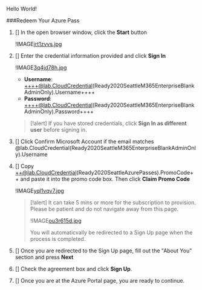 Hello World!

###Redeem Your Azure Pass

1. [] In the open browser window, click the **Start** button

    !IMAGE[irt1zvvs.jpg](irt1zvvs.jpg)

1. [] Enter the credential information provided and click **Sign In**

    !IMAGE[3q4jd78h.jpg](3q4jd78h.jpg)

    - **Username**: ++++@lab.CloudCredential(Ready2020SeattleM365EnterpriseBlankAdminOnly).Username++++
    - **Password**: ++++@lab.CloudCredential(Ready2020SeattleM365EnterpriseBlankAdminOnly).Password++++ 

    >[!alert] If you have stored credentials, click **Sign In as different user** before signing in.

1. [] Click Confirm Microsoft Account if the email matches @lab.CloudCredential(Ready2020SeattleM365EnterpriseBlankAdminOnly).Username

1. [] Copy ++@lab.CloudCredential(Ready2020SeattleAzurePasses).PromoCode++ and paste it into the promo code box. Then click **Claim Promo Code**

    !IMAGE[yql1vqv7.jpg](yql1vqv7.jpg)

    >[!alert] It can take 5 mins or more for the subscription to provision. Please be patient and do not navigate away from this page.
    >
    >!IMAGE[ou3r615d.jpg](ou3r615d.jpg)
    >
    >You will automaticvally be redirected to a Sign Up page when the process is completed.

1. [] Once you are redirected to the Sign Up page, fill out the "About You" section and press **Next**

1. [] Check the agreement box and click **Sign Up**.

1. [] Once you are at the Azure Portal page, you are ready to continue.

